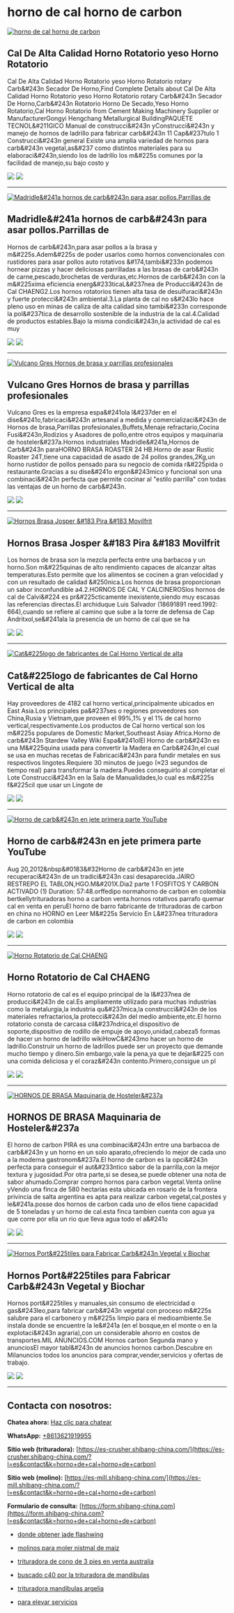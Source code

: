 # horno de cal horno de carbon

<a href="https://swt.shibang-china.com/?l=es&img&k=horno+de+cal+horno+de+carbon" target="_blank">![horno de cal horno de carbon](http://static.shibang-china.com/all-800x300/1074.jpg)</a>

## Cal De Alta Calidad Horno Rotatorio yeso Horno Rotatorio
Cal De Alta Calidad Horno Rotatorio yeso Horno Rotatorio rotary Carb&#243n Secador De Horno,Find Complete Details about Cal De Alta Calidad Horno Rotatorio yeso Horno Rotatorio rotary Carb&#243n Secador De Horno,Carb&#243n Rotatorio Horno De Secado,Yeso Horno Rotatorio,Cal Horno Rotatorio from Cement Making Machinery Supplier or ManufacturerGongyi Hengchang Metallurgical BuildingPAQUETE TECNOL&#211GICO Manual de construcci&#243n yConstrucci&#243n y manejo de hornos de ladrillo para fabricar carb&#243n 11 Cap&#237tulo 1 Construcci&#243n general Existe una amplia variedad de hornos para carb&#243n vegetal,as&#237 como distintos materiales para su elaboraci&#243n,siendo los de ladrillo los m&#225s comunes por la facilidad de manejo,su bajo costo y


<a href="https://whatsapp.shibangsoft.com/WhatsApp.php" target="_blank" title="WhatsApp">![](http://static.shibang-china.com/icon/whatsapp.png)</a> <a href="https://swt.shibang-china.com/?l=es&icon&k=horno+de+cal+horno+de+carbon" target="_blank">![](http://static.shibang-china.com/icon/chat-es.png)</a>

---

<a href="https://swt.shibang-china.com/?l=es&img&k=horno+de+cal+horno+de+carbon" target="_blank">![Madridle&#241a hornos de carb&#243n para asar pollos.Parrillas de](http://static.shibang-china.com/all-800x300/747.jpg)</a>

## Madridle&#241a hornos de carb&#243n para asar pollos.Parrillas de
Hornos de carb&#243n,para asar pollos a la brasa y m&#225s.Adem&#225s de poder usarlos como hornos convencionales con rustidores para asar pollos auto rotativos &#174,tambi&#233n podemos hornear pizzas y hacer deliciosas parrilladas a las brasas de carb&#243n de carne,pescado,brochetas de verduras,etc.Hornos de carb&#243n con la m&#225xima eficiencia energ&#233ticaL&#237nea de Producci&#243n de Cal CHAENG2.Los hornos rotatorios tienen alta tasa de desulfuraci&#243n y fuerte protecci&#243n ambiental.3.La planta de cal no s&#243lo hace pleno uso en minas de caliza de alta calidad sino tambi&#233n corresponde la pol&#237tica de desarrollo sostenible de la industria de la cal.4.Calidad de productos estables.Bajo la misma condici&#243n,la actividad de cal es muy


<a href="https://whatsapp.shibangsoft.com/WhatsApp.php" target="_blank" title="WhatsApp">![](http://static.shibang-china.com/icon/whatsapp.png)</a> <a href="https://swt.shibang-china.com/?l=es&icon&k=horno+de+cal+horno+de+carbon" target="_blank">![](http://static.shibang-china.com/icon/chat-es.png)</a>

---

<a href="https://swt.shibang-china.com/?l=es&img&k=horno+de+cal+horno+de+carbon" target="_blank">![Vulcano Gres Hornos de brasa y parrillas profesionales](http://static.shibang-china.com/all-800x300/475.jpg)</a>

## Vulcano Gres Hornos de brasa y parrillas profesionales
Vulcano Gres es la empresa espa&#241ola l&#237der en el dise&#241o,fabricaci&#243n artesanal a medida y comercializaci&#243n de Hornos de brasa,Parrillas profesionales,Buffets,Menaje refractario,Cocina Fusi&#243n,Rodizios y Asadores de pollo,entre otros equipos y maquinaria de hosteler&#237a.Hornos industriales Madridle&#241a,Hornos de Carb&#243n paraHORNO BRASA ROASTER 24 HB.Horno de asar Rustic Roaster 24T,tiene una capacidad de asado de 24 pollos grandes,2Kg,un horno rustidor de pollos pensado para su negocio de comida r&#225pida o restaurante.Gracias a su dise&#241o ergon&#243mico y funcional son una combinaci&#243n perfecta que permite cocinar al "estilo parrilla" con todas las ventajas de un horno de carb&#243n.


<a href="https://whatsapp.shibangsoft.com/WhatsApp.php" target="_blank" title="WhatsApp">![](http://static.shibang-china.com/icon/whatsapp.png)</a> <a href="https://swt.shibang-china.com/?l=es&icon&k=horno+de+cal+horno+de+carbon" target="_blank">![](http://static.shibang-china.com/icon/chat-es.png)</a>

---

<a href="https://swt.shibang-china.com/?l=es&img&k=horno+de+cal+horno+de+carbon" target="_blank">![Hornos Brasa Josper &#183 Pira &#183 Movilfrit](http://static.shibang-china.com/all-800x300/830.jpg)</a>

## Hornos Brasa Josper &#183 Pira &#183 Movilfrit
Los hornos de brasa son la mezcla perfecta entre una barbacoa y un horno.Son m&#225quinas de alto rendimiento capaces de alcanzar altas temperaturas.Esto permite que los alimentos se cocinen a gran velocidad y con un resultado de calidad &#250nica.Los hornos de brasa proporcionan un sabor inconfundible a4.2.HORNOS DE CAL Y CALCINEROSlos hornos de cal de Calvi&#224 es pr&#225cticamente inexistente,siendo muy escasas las referencias directas.El archiduque Luis Salvador (18691891 reed.1992: 664),cuando se refiere al camino que sube a la torre de defensa de Cap Andritxol,se&#241ala la presencia de un horno de cal que se ha


<a href="https://whatsapp.shibangsoft.com/WhatsApp.php" target="_blank" title="WhatsApp">![](http://static.shibang-china.com/icon/whatsapp.png)</a> <a href="https://swt.shibang-china.com/?l=es&icon&k=horno+de+cal+horno+de+carbon" target="_blank">![](http://static.shibang-china.com/icon/chat-es.png)</a>

---

<a href="https://swt.shibang-china.com/?l=es&img&k=horno+de+cal+horno+de+carbon" target="_blank">![Cat&#225logo de fabricantes de Cal Horno Vertical de alta](http://static.shibang-china.com/all-800x300/1303.jpg)</a>

## Cat&#225logo de fabricantes de Cal Horno Vertical de alta
Hay proveedores de 4182 cal horno vertical,principalmente ubicados en East Asia.Los principales pa&#237ses o regiones proveedores son China,Rusia y Vietnam,que proveen el 99%,1% y el 1% de cal horno vertical,respectivamente.Los productos de Cal horno vertical son los m&#225s populares de Domestic Market,Southeast Asiay Africa.Horno de carb&#243n Stardew Valley Wiki Espa&#241olEl Horno de carb&#243n es una M&#225quina usada para convertir la Madera en Carb&#243n,el cual se usa en muchas recetas de Fabricaci&#243n para fundir metales en sus respectivos lingotes.Requiere 30 minutos de juego (≈23 segundos de tiempo real) para transformar la madera.Puedes conseguirlo al completar el Lote Construcci&#243n en la Sala de Manualidades,lo cual es m&#225s f&#225cil que usar un Lingote de


<a href="https://whatsapp.shibangsoft.com/WhatsApp.php" target="_blank" title="WhatsApp">![](http://static.shibang-china.com/icon/whatsapp.png)</a> <a href="https://swt.shibang-china.com/?l=es&icon&k=horno+de+cal+horno+de+carbon" target="_blank">![](http://static.shibang-china.com/icon/chat-es.png)</a>

---

<a href="https://swt.shibang-china.com/?l=es&img&k=horno+de+cal+horno+de+carbon" target="_blank">![Horno de carb&#243n en jete primera parte YouTube](http://static.shibang-china.com/all-800x300/153.jpg)</a>

## Horno de carb&#243n en jete primera parte YouTube
Aug 20,2012&nbsp&#0183&#32Horno de carb&#243n en jete recuperaci&#243n de un tradici&#243n casi desaparecida.JAIRO RESTREPO EL TABLON,HGO.M&#201X.Dia2 parte 1 FOSFITOS Y CARBON ACTIVADO (1) Duration: 57:48.orffedipo normahorno de carbon en colombia bertkellytrituradoras horno a carbon venta.hornos rotativos parrafo quemar cal en venta en peruEl horno de barro fabricante de trituradoras de carbon en china no HORNO en Leer M&#225s Servicio En L&#237nea trituradora de carbon en colombia


<a href="https://whatsapp.shibangsoft.com/WhatsApp.php" target="_blank" title="WhatsApp">![](http://static.shibang-china.com/icon/whatsapp.png)</a> <a href="https://swt.shibang-china.com/?l=es&icon&k=horno+de+cal+horno+de+carbon" target="_blank">![](http://static.shibang-china.com/icon/chat-es.png)</a>

---

<a href="https://swt.shibang-china.com/?l=es&img&k=horno+de+cal+horno+de+carbon" target="_blank">![Horno Rotatorio de Cal CHAENG](http://static.shibang-china.com/all-800x300/198.jpg)</a>

## Horno Rotatorio de Cal CHAENG
Horno rotatorio de cal es el equipo principal de la l&#237nea de producci&#243n de cal.Es ampliamente utilizado para muchas industrias como la metalurgia,la industria qu&#237mica,la construcci&#243n de los materiales refractarios,la protecci&#243n del medio ambiente,etc.El horno rotatorio consta de carcasa cil&#237ndrica,el dispositivo de soporte,dispositivo de rodillo de empuje de apoyo,unidad,cabeza5 formas de hacer un horno de ladrillo wikiHowC&#243mo hacer un horno de ladrillo.Construir un horno de ladrillos puede ser un proyecto que demande mucho tiempo y dinero.Sin embargo,vale la pena,ya que te dejar&#225 con una comida deliciosa y el coraz&#243n contento.Primero,consigue un pl


<a href="https://whatsapp.shibangsoft.com/WhatsApp.php" target="_blank" title="WhatsApp">![](http://static.shibang-china.com/icon/whatsapp.png)</a> <a href="https://swt.shibang-china.com/?l=es&icon&k=horno+de+cal+horno+de+carbon" target="_blank">![](http://static.shibang-china.com/icon/chat-es.png)</a>

---

<a href="https://swt.shibang-china.com/?l=es&img&k=horno+de+cal+horno+de+carbon" target="_blank">![HORNOS DE BRASA Maquinaria de Hosteler&#237a](http://static.shibang-china.com/all-800x300/216.jpg)</a>

## HORNOS DE BRASA Maquinaria de Hosteler&#237a
El horno de carbon PIRA es una combinaci&#243n entre una barbacoa de carb&#243n y un horno en un solo aparato,ofreciendo lo mejor de cada uno a la moderna gastronom&#237a.El horno de carbon es la opci&#243n perfecta para conseguir el aut&#233ntico sabor de la parrilla,con la mejor textura y jugosidad.Por otra parte,si se desea,se puede obtener una nota de sabor ahumado.Comprar compro hornos para carbon vegetal.Venta online yVendo una finca de 580 hectarias esta ubicada en rosario de la frontera privincia de salta argentina es apta para realizar carbon vegetal,cal,postes y le&#241a.posse dos hornos de carbon cada uno de ellos tiene capacidad de 5 toneladas y un horno de cal.esta finca tambien cuenta con agua ya que corre por ella un rio que lleva agua todo el a&#241o


<a href="https://whatsapp.shibangsoft.com/WhatsApp.php" target="_blank" title="WhatsApp">![](http://static.shibang-china.com/icon/whatsapp.png)</a> <a href="https://swt.shibang-china.com/?l=es&icon&k=horno+de+cal+horno+de+carbon" target="_blank">![](http://static.shibang-china.com/icon/chat-es.png)</a>

---

<a href="https://swt.shibang-china.com/?l=es&img&k=horno+de+cal+horno+de+carbon" target="_blank">![Hornos Port&#225tiles para Fabricar Carb&#243n Vegetal y Biochar](http://static.shibang-china.com/all-800x300/1436.jpg)</a>

## Hornos Port&#225tiles para Fabricar Carb&#243n Vegetal y Biochar
Hornos port&#225tiles y manuales,sin consumo de electricidad o gas&#243leo,para fabricar carb&#243n vegetal con proceso m&#225s salubre para el carbonero y m&#225s limpio para el medioambiente.Se instala donde se encuentre la le&#241a (en el bosque,en el monte o en la explotaci&#243n agraria),con un considerable ahorro en costos de transportes.MIL ANUNCIOS.COM Hornos carbon Segunda mano y anunciosEl mayor tabl&#243n de anuncios hornos carbon.Descubre en Milanuncios todos los anuncios para comprar,vender,servicios y ofertas de trabajo.


<a href="https://whatsapp.shibangsoft.com/WhatsApp.php" target="_blank" title="WhatsApp">![](http://static.shibang-china.com/icon/whatsapp.png)</a> <a href="https://swt.shibang-china.com/?l=es&icon&k=horno+de+cal+horno+de+carbon" target="_blank">![](http://static.shibang-china.com/icon/chat-es.png)</a>

---
## Contacta con nosotros:

**Chatea ahora:** [Haz clic para chatear](https://swt.shibang-china.com?l=es&contact&k=horno+de+cal+horno+de+carbon)

**WhatsApp:**  [+8613621919955](https://whatsapp.shibangsoft.com/WhatsApp.php)

**Sitio web (trituradora):** [https://es-crusher.shibang-china.com/](https://es-crusher.shibang-china.com/?l=es&contact&k=horno+de+cal+horno+de+carbon)

**Sitio web (molino):** [https://es-mill.shibang-china.com/](https://es-mill.shibang-china.com/?l=es&contact&k=horno+de+cal+horno+de+carbon)

**Formulario de consulta:** [https://form.shibang-china.com](https://form.shibang-china.com?l=es&contact&k=horno+de+cal+horno+de+carbon)

* [donde obtener jade flashwing](../72/donde%20obtener%20jade%20flashwing.md)

* [molinos para moler nistmal de maiz](../73/molinos%20para%20moler%20nistmal%20de%20maiz.md)

* [trituradora de cono de 3 pies en venta australia](../77/trituradora%20de%20cono%20de%203%20pies%20en%20venta%20australia.md)

* [buscado c40 por la trituradora de mandibulas](../67/buscado%20c40%20por%20la%20trituradora%20de%20mandibulas.md)

* [trituradora mandíbulas argelia](../77/trituradora%20mand%C3%ADbulas%20argelia.md)

* [para elevar servicios](../73/para%20elevar%20servicios.md)